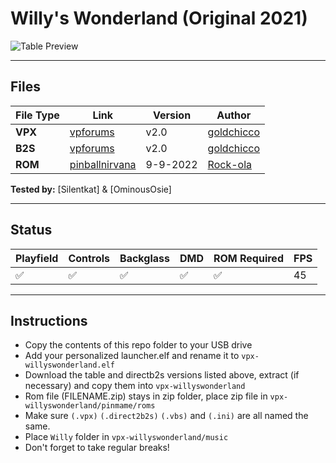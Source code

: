 # Willy's Wonderland (Original 2021)

![Table Preview](../../images/vpx-willyswonderland-table.jpeg?raw=true)

---

## Files
| File Type | Link | Version | Author | 
|-----------|--------|----------|--------------|
| **VPX** | [vpforums](https://www.vpforums.org/index.php?app=downloads&showfile=15620) | v2.0 | [goldchicco](https://www.vpforums.org/index.php?showuser=88795) |
| **B2S** | [vpforums](https://www.vpforums.org/index.php?app=downloads&showfile=15620) | v2.0 | [goldchicco](https://www.vpforums.org/index.php?showuser=88795) |
| **ROM** | [pinballnirvana](https://pinballnirvana.com/forums/resources/dvlsdre.1744/) | 9-9-2022 | [Rock-ola](https://pinballnirvana.com/forums/members/rock-ola.1/) |

**Tested by:** [Silentkat] & [OminousOsie]

---

## Status 
| Playfield | Controls | Backglass | DMD | ROM Required | FPS | 
|-----------|----------|-----------|-----|--------------|-----|
| :white_check_mark: | :white_check_mark: | :white_check_mark: | :white_check_mark: | :white_check_mark: | 45 |

---

## Instructions

- Copy the contents of this repo folder to your USB drive
- Add your personalized launcher.elf and rename it to `vpx-willyswonderland.elf`
- Download the table and directb2s versions listed above, extract (if necessary) and copy them into `vpx-willyswonderland`
- Rom file (FILENAME.zip) stays in zip folder, place zip file in `vpx-willyswonderland/pinmame/roms`
- Make sure `(.vpx)` `(.direct2b2s)` `(.vbs)` and `(.ini)` are all named the same.
- Place `Willy` folder in `vpx-willyswonderland/music`
- Don't forget to take regular breaks!